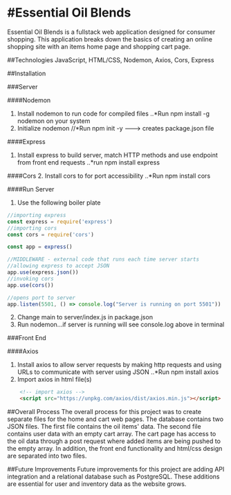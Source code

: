 #Essential Oil Blends
===========

Essential Oil Blends is a fullstack web application designed for consumer shopping. This application breaks down the basics of creating an online shopping site with an items home page and shopping cart page. 

##Technologies
JavaScript, HTML/CSS, Nodemon, Axios, Cors, Express

##Installation

###Server

####Nodemon
1. Install nodemon to run code for compiled files
..*Run npm install -g nodemon on your system
2. Initialize nodemon
//*Run npm init -y ---> creates package.json file

####Express
1. Install express to build server, match HTTP methods and use endpoint from front end requests
..*run npm install express

####Cors
2. Install cors to for port accessibility 
..*Run npm install cors

####Run Server
1. Use the following boiler plate 
```javascript
//importing express
const express = require('express')
//importing cors
const cors = require('cors')

const app = express()

//MIDDLEWARE - external code that runs each time server starts
//allowing express to accept JSON
app.use(express.json())
//invoking cors
app.use(cors())

//opens port to server
app.listen(5501, () => console.log("Server is running on port 5501"))
```
2. Change main to server/index.js in package.json
3. Run nodemon...if server is running will see console.log above in terminal

###Front End

####Axios
1. Install axios to allow server requests by making http requests and using URLs to communicate with server using JSON
..*Run npm install axios
2. Import axios in html file(s)
```html
    <!-- import axios -->
    <script src="https://unpkg.com/axios/dist/axios.min.js"></script>
```

##Overall Process
The overall process for this project was to create separate files for the home and cart web pages. The database contains two JSON files. The first file contains the oil items' data. The second file contains user data with an empty cart array. The cart page has access to the oil data through a post request where added items are being pushed to the empty array. In addition, the front end functionality and html/css design are separated into two files.

##Future Improvements
Future improvements for this project are adding API integration and a relational database such as PostgreSQL. These additions are essential for user and inventory data as the website grows. 